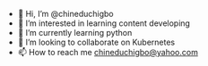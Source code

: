 - 👋 Hi, I’m @chineduchigbo
- 👀 I’m interested in learning content developing
- 🌱 I’m currently learning python
- 💞️ I’m looking to collaborate on Kubernetes
- 📫 How to reach me chineduchigbo@yahoo.com

<!---
chineduchigbo/chineduchigbo is a ✨ special ✨ repository because its `README.md` (this file) appears on your GitHub profile.
You can click the Preview link to take a look at your changes.
--->
